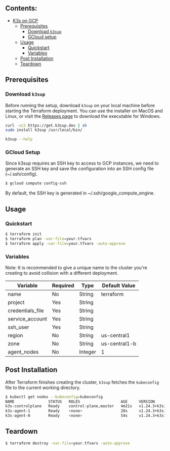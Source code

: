 ## Contents:
- [K3s on GCP](#k3s-on-gcp)
  - [Prerequisites](#prerequisites)
    - [Download `k3sup`](#download-k3sup)
    - [GCloud setup](#gcloud-setup)
  - [Usage](#usage)
    - [Quickstart](#quickstart)
    - [Variables](#variables)
  - [Post Installation](#post-installation)
  - [Teardown](#teardown)

## Prerequisites
### Download `k3sup`

Before running the setup, download `k3sup` on your local machine before starting the Terraform deployment. You can use the installer on MacOS and Linux, or visit the [Releases page](https://github.com/alexellis/k3sup/releases) to download the executable for Windows.

```sh
curl -sLS https://get.k3sup.dev | sh
sudo install k3sup /usr/local/bin/

k3sup --help
```

### GCloud Setup
Since k3sup requires an SSH key to access to GCP instances, we need to generate an SSH key and save the configuration into an SSH config file (~/.ssh/config).

```sh
$ gcloud compute config-ssh
```

By default, the SSH key is generated in ~/.ssh/google_compute_engine.

## Usage

### Quickstart
```sh
$ terraform init
$ terraform plan -var-file=your.tfvars
$ terraform apply -var-file=your.tfvars -auto-approve
```

### Variables

Note: It is recommended to give a unique name to the cluster you're creating to avoid collision with a different deployment.

| Variable | Required | Type | Default Value |  
|--|--|--|--|  
| name | No | String| terraform |  
| project | Yes | String | |  
| credentials_file | Yes | String | |  
| service_account | Yes | String | |  
| ssh_user | Yes | String | |  
| region | No | String | us-central1 |  
| zone | No | String| us-central1-b |  
| agent_nodes | No | Integer | 1 |  

## Post Installation

After Terraform finishes creating the cluster, `k3sup` fetches the `kubeconfig` file to the current working directory.

```sh
$ kubectl get nodes --kubeconfig=kubeconfig
NAME               STATUS   ROLES                  AGE     VERSION
k3s-controlplane   Ready    control-plane,master   4m21s   v1.24.3+k3s1
k3s-agent-1        Ready    <none>                 28s     v1.24.3+k3s1
k3s-agent-0        Ready    <none>                 54s     v1.24.3+k3s1
```
## Teardown

```sh
$ terraform destroy -var-file=your.tfvars -auto-approve
```
